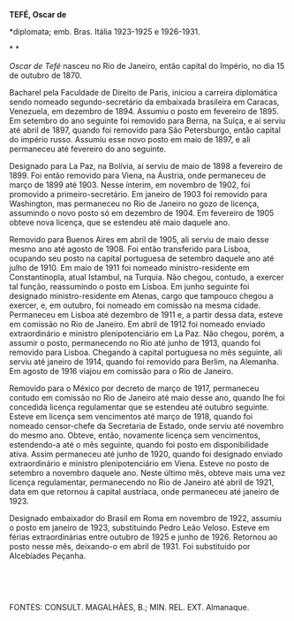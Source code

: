 **TEFÉ, Oscar de**

\*diplomata; emb. Bras. Itália 1923-1925 e 1926-1931.

* *

*Oscar de Tefé* nasceu no Rio de Janeiro, então capital do Império, no
dia 15 de outubro de 1870.

Bacharel pela Faculdade de Direito de Paris, iniciou a carreira
diplomática sendo nomeado segundo-secretário da embaixada brasileira em
Caracas, Venezuela, em dezembro de 1894. Assumiu o posto em fevereiro de
1895. Em setembro do ano seguinte foi removido para Berna, na Suíça, e
aí serviu até abril de 1897, quando foi removido para São Petersburgo,
então capital do império russo. Assumiu esse novo posto em maio de 1897,
e ali permaneceu até fevereiro do ano seguinte.

Designado para La Paz, na Bolívia, aí serviu de maio de 1898 a fevereiro
de 1899. Foi então removido para Viena, na Áustria, onde permaneceu de
março de 1899 até 1903. Nesse ínterim, em novembro de 1902, foi
promovido a primeiro-secretário. Em janeiro de 1903 foi removido para
Washington, mas permaneceu no Rio de Janeiro no gozo de licença,
assumindo o novo posto só em dezembro de 1904. Em fevereiro de 1905
obteve nova licença, que se estendeu até maio daquele ano.

Removido para Buenos Aires em abril de 1905, ali serviu de maio desse
mesmo ano até agosto de 1908. Foi então transferido para Lisboa,
ocupando seu posto na capital portuguesa de setembro daquele ano até
julho de 1910. Em maio de 1911 foi nomeado ministro-residente em
Constantinopla, atual Istambul, na Turquia. Não chegou, contudo, a
exercer tal função, reassumindo o posto em Lisboa. Em junho seguinte foi
designado ministro-residente em Atenas, cargo que tampouco chegou a
exercer, e, em outubro, foi nomeado em comissão na mesma cidade.
Permaneceu em Lisboa até dezembro de 1911 e, a partir dessa data, esteve
em comissão no Rio de Janeiro. Em abril de 1912 foi nomeado enviado
extraordinário e ministro plenipotenciário em La Paz. Não chegou, porém,
a assumir o posto, permanecendo no Rio até junho de 1913, quando foi
removido para Lisboa. Chegando à capital portuguesa no mês seguinte, ali
serviu até janeiro de 1914, quando foi removido para Berlim, na
Alemanha. Em agosto de 1916 viajou em comissão para o Rio de Janeiro.

Removido para o México por decreto de março de 1917, permaneceu contudo
em comissão no Rio de Janeiro até maio desse ano, quando lhe foi
concedida licença regulamentar que se estendeu até outubro seguinte.
Esteve em licença sem vencimentos até março de 1918, quando foi nomeado
censor-chefe da Secretaria de Estado, onde serviu até novembro do mesmo
ano. Obteve, então, novamente licença sem vencimentos, estendendo-a até
o mês seguinte, quando foi posto em disponibilidade ativa. Assim
permaneceu até junho de 1920, quando foi designado enviado
extraordinário e ministro plenipotenciário em Viena. Esteve no posto de
setembro a novembro daquele ano. Neste último mês, obteve mais uma vez
licença regulamentar, permanecendo no Rio de Janeiro até abril de 1921,
data em que retornou à capital austríaca, onde permaneceu até janeiro de
1923.

Designado embaixador do Brasil em Roma em novembro de 1922, assumiu o
posto em janeiro de 1923, substituindo Pedro Leão Veloso. Esteve em
férias extraordinárias entre outubro de 1925 e junho de 1926. Retornou
ao posto nesse mês, deixando-o em abril de 1931. Foi substituído por
Alcebíades Peçanha.

 

 

FONTES: CONSULT. MAGALHÃES, B.; MIN. REL. EXT. Almanaque.

 

